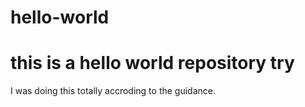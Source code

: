 hello-world
===========

this is a hello world repository try
====================================
I was doing this totally accroding to the guidance.
